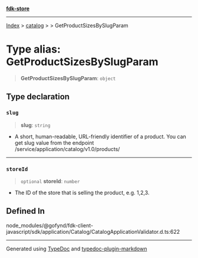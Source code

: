 [**fdk-store**](../../../README.md)
***

[Index](../../../API.md) > [catalog](../../README.md) > [<internal>](../README.md) > GetProductSizesBySlugParam

# Type alias: GetProductSizesBySlugParam

> **GetProductSizesBySlugParam**: `object`

## Type declaration

### `slug`

> **slug**: `string`

- A short, human-readable, URL-friendly identifier of
a product. You can get slug value from the endpoint
/service/application/catalog/v1.0/products/

***

### `storeId`

> `optional` **storeId**: `number`

- The ID of the store that is selling the
product, e.g. 1,2,3.

## Defined In

node\_modules/@gofynd/fdk-client-javascript/sdk/application/Catalog/CatalogApplicationValidator.d.ts:622

***
Generated using [TypeDoc](https://typedoc.org/) and [typedoc-plugin-markdown](https://www.npmjs.com/package/typedoc-plugin-markdown)
